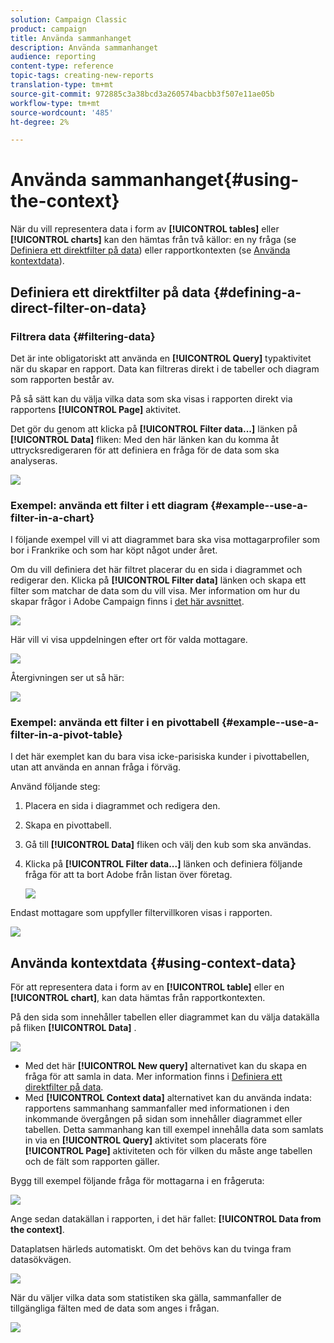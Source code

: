 ```yaml
---
solution: Campaign Classic
product: campaign
title: Använda sammanhanget
description: Använda sammanhanget
audience: reporting
content-type: reference
topic-tags: creating-new-reports
translation-type: tm+mt
source-git-commit: 972885c3a38bcd3a260574bacbb3f507e11ae05b
workflow-type: tm+mt
source-wordcount: '485'
ht-degree: 2%

---
```



# Använda sammanhanget{#using-the-context}

När du vill representera data i form av **[!UICONTROL tables]** eller **[!UICONTROL charts]** kan den hämtas från två källor: en ny fråga (se [Definiera ett direktfilter på data](#defining-a-direct-filter-on-data)) eller rapportkontexten (se [Använda kontextdata](#using-context-data)).

## Definiera ett direktfilter på data {#defining-a-direct-filter-on-data}

### Filtrera data {#filtering-data}

Det är inte obligatoriskt att använda en **[!UICONTROL Query]** typaktivitet när du skapar en rapport. Data kan filtreras direkt i de tabeller och diagram som rapporten består av.

På så sätt kan du välja vilka data som ska visas i rapporten direkt via rapportens **[!UICONTROL Page]** aktivitet.

Det gör du genom att klicka på **[!UICONTROL Filter data...]** länken på **[!UICONTROL Data]** fliken: Med den här länken kan du komma åt uttrycksredigeraren för att definiera en fråga för de data som ska analyseras.

![](assets/reporting_filter_data_from_page.png)

### Exempel: använda ett filter i ett diagram {#example--use-a-filter-in-a-chart}

I följande exempel vill vi att diagrammet bara ska visa mottagarprofiler som bor i Frankrike och som har köpt något under året.

Om du vill definiera det här filtret placerar du en sida i diagrammet och redigerar den. Klicka på **[!UICONTROL Filter data]** länken och skapa ett filter som matchar de data som du vill visa. Mer information om hur du skapar frågor i Adobe Campaign finns i [det här avsnittet](../../platform/using/about-queries-in-campaign.md).

![](assets/s_ncs_advuser_report_wizard_029.png)

Här vill vi visa uppdelningen efter ort för valda mottagare.

![](assets/reporting_graph_with_2vars.png)

Återgivningen ser ut så här:

![](assets/reporting_graph_with_2vars_preview.png)

### Exempel: använda ett filter i en pivottabell {#example--use-a-filter-in-a-pivot-table}

I det här exemplet kan du bara visa icke-parisiska kunder i pivottabellen, utan att använda en annan fråga i förväg.

Använd följande steg:

1. Placera en sida i diagrammet och redigera den.
1. Skapa en pivottabell.
1. Gå till **[!UICONTROL Data]** fliken och välj den kub som ska användas.
1. Klicka på **[!UICONTROL Filter data...]** länken och definiera följande fråga för att ta bort Adobe från listan över företag.

   ![](assets/s_ncs_advuser_report_display_03.png)

Endast mottagare som uppfyller filtervillkoren visas i rapporten.

![](assets/s_ncs_advuser_report_display_04.png)

## Använda kontextdata {#using-context-data}

För att representera data i form av en **[!UICONTROL table]** eller en **[!UICONTROL chart]**, kan data hämtas från rapportkontexten.

På den sida som innehåller tabellen eller diagrammet kan du välja datakälla på fliken **[!UICONTROL Data]** .

![](assets/s_ncs_advuser_report_datasource_3.png)

* Med det här **[!UICONTROL New query]** alternativet kan du skapa en fråga för att samla in data. Mer information finns i [Definiera ett direktfilter på data](#defining-a-direct-filter-on-data).
* Med **[!UICONTROL Context data]** alternativet kan du använda indata: rapportens sammanhang sammanfaller med informationen i den inkommande övergången på sidan som innehåller diagrammet eller tabellen. Detta sammanhang kan till exempel innehålla data som samlats in via en **[!UICONTROL Query]** aktivitet som placerats före **[!UICONTROL Page]** aktiviteten och för vilken du måste ange tabellen och de fält som rapporten gäller.

Bygg till exempel följande fråga för mottagarna i en frågeruta:

![](assets/s_ncs_advuser_report_datasource_2.png)

Ange sedan datakällan i rapporten, i det här fallet: **[!UICONTROL Data from the context]**.

Dataplatsen härleds automatiskt. Om det behövs kan du tvinga fram datasökvägen.

![](assets/s_ncs_advuser_report_datasource_4.png)

När du väljer vilka data som statistiken ska gälla, sammanfaller de tillgängliga fälten med de data som anges i frågan.

![](assets/s_ncs_advuser_report_datasource_1.png)

